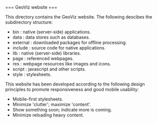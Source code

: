 === GeoViz website ===

This directory contains the GeoViz website. The following descibes the subdirectory structure:

- bin : native (server-side) applications.
- data : data stores such as databases.
- external : downloaded packages for offline processing.
- include : source code for native applications.
- lib : native (server-side) libraries.
- page : referenced webpages.
- res : webpage resources like images and icons.
- script : javascript and other scripts.
- style : stylesheets.

This website has been developed according to the following design principles to promote responsiveness and good mobile usability:

- Mobile-first stylesheets.
- Minimize 'clutter'; maximize 'content'.
- Show something soon; indicate more is coming.
- Minimize reloading heavy content.
